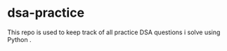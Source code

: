 # dsa-practice
This repo is used to keep track of all practice DSA questions i solve using Python .
